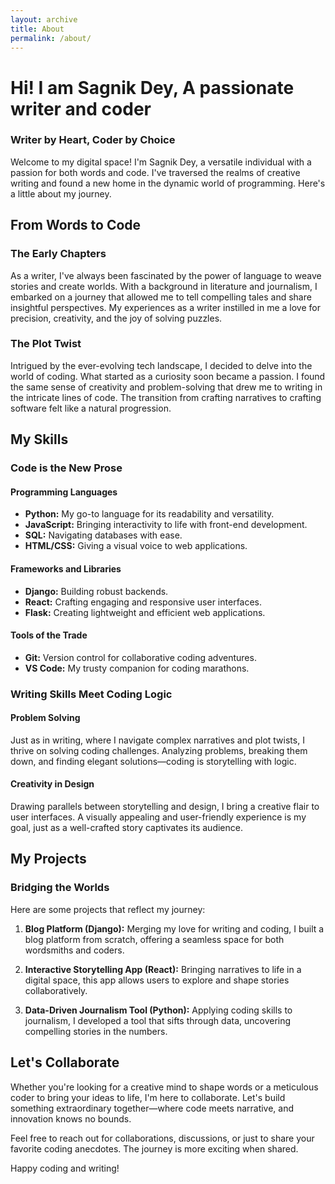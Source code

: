 ```yaml
---
layout: archive
title: About
permalink: /about/
---
```

# Hi! I am Sagnik Dey, A passionate writer and coder

### Writer by Heart, Coder by Choice

Welcome to my digital space! I'm Sagnik Dey, a versatile individual with a passion for both words and code. I've traversed the realms of creative writing and found a new home in the dynamic world of programming. Here's a little about my journey.

## From Words to Code

### The Early Chapters

As a writer, I've always been fascinated by the power of language to weave stories and create worlds. With a background in literature and journalism, I embarked on a journey that allowed me to tell compelling tales and share insightful perspectives. My experiences as a writer instilled in me a love for precision, creativity, and the joy of solving puzzles.

### The Plot Twist

Intrigued by the ever-evolving tech landscape, I decided to delve into the world of coding. What started as a curiosity soon became a passion. I found the same sense of creativity and problem-solving that drew me to writing in the intricate lines of code. The transition from crafting narratives to crafting software felt like a natural progression.

## My Skills

### Code is the New Prose

#### Programming Languages

- **Python:** My go-to language for its readability and versatility.
- **JavaScript:** Bringing interactivity to life with front-end development.
- **SQL:** Navigating databases with ease.
- **HTML/CSS:** Giving a visual voice to web applications.

#### Frameworks and Libraries

- **Django:** Building robust backends.
- **React:** Crafting engaging and responsive user interfaces.
- **Flask:** Creating lightweight and efficient web applications.

#### Tools of the Trade

- **Git:** Version control for collaborative coding adventures.
- **VS Code:** My trusty companion for coding marathons.

### Writing Skills Meet Coding Logic

#### Problem Solving

Just as in writing, where I navigate complex narratives and plot twists, I thrive on solving coding challenges. Analyzing problems, breaking them down, and finding elegant solutions—coding is storytelling with logic.

#### Creativity in Design

Drawing parallels between storytelling and design, I bring a creative flair to user interfaces. A visually appealing and user-friendly experience is my goal, just as a well-crafted story captivates its audience.

## My Projects

### Bridging the Worlds

Here are some projects that reflect my journey:

1. **Blog Platform (Django):** Merging my love for writing and coding, I built a blog platform from scratch, offering a seamless space for both wordsmiths and coders.

2. **Interactive Storytelling App (React):** Bringing narratives to life in a digital space, this app allows users to explore and shape stories collaboratively.

3. **Data-Driven Journalism Tool (Python):** Applying coding skills to journalism, I developed a tool that sifts through data, uncovering compelling stories in the numbers.

## Let's Collaborate

Whether you're looking for a creative mind to shape words or a meticulous coder to bring your ideas to life, I'm here to collaborate. Let's build something extraordinary together—where code meets narrative, and innovation knows no bounds.

Feel free to reach out for collaborations, discussions, or just to share your favorite coding anecdotes. The journey is more exciting when shared.

Happy coding and writing!